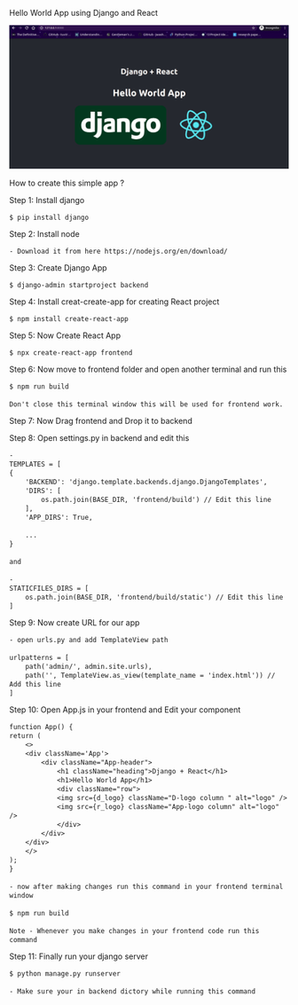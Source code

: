 Hello World App using Django and React

![Django + React Hello World App Demo](demo/react-django.gif)

How to create this simple app ?

Step 1: Install django

    $ pip install django

Step 2: Install node

    - Download it from here https://nodejs.org/en/download/

Step 3: Create Django App

    $ django-admin startproject backend

Step 4: Install creat-create-app for creating React project

    $ npm install create-react-app

Step 5: Now Create React App

    $ npx create-react-app frontend

Step 6: Now move to frontend folder and open another terminal and run this

    $ npm run build

    Don't close this terminal window this will be used for frontend work.

Step 7: Now Drag frontend and Drop it to backend

Step 8: Open settings.py in backend and edit this

    - 
    TEMPLATES = [
    {
        'BACKEND': 'django.template.backends.django.DjangoTemplates',
        'DIRS': [
            os.path.join(BASE_DIR, 'frontend/build') // Edit this line
        ],
        'APP_DIRS': True,

        ...
    }

    and

    - 
    STATICFILES_DIRS = [
        os.path.join(BASE_DIR, 'frontend/build/static') // Edit this line
    ]

Step 9: Now create URL for our app

    - open urls.py and add TemplateView path

    urlpatterns = [
        path('admin/', admin.site.urls),
        path('', TemplateView.as_view(template_name = 'index.html')) // Add this line
    ]

Step 10: Open App.js in your frontend and Edit your component

    function App() {
    return (
        <>
        <div className='App'>
            <div className="App-header">
                <h1 className="heading">Django + React</h1>
                <h1>Hello World App</h1>
                <div className="row">
                <img src={d_logo} className="D-logo column " alt="logo" />
                <img src={r_logo} className="App-logo column" alt="logo" />
                </div>
            </div>
        </div>
        </>
    );
    }

    - now after making changes run this command in your frontend terminal window

    $ npm run build

    Note - Whenever you make changes in your frontend code run this command

Step 11: Finally run your django server
    
    $ python manage.py runserver

    - Make sure your in backend dictory while running this command


